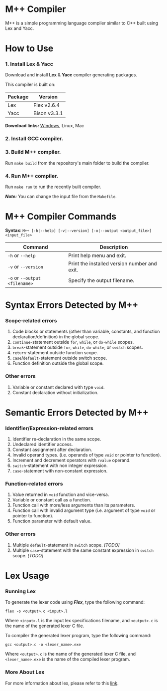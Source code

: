 # M++ Compiler
M++ is a simple programming language compiler similar to C++ built using Lex and Yacc.

# How to Use
### 1. Install Lex & Yacc  
Download and install **Lex** & **Yacc** compiler generating packages.

This compiler is built on:

| Package                 | Version        |
| ----------------------- | -------------- |
| Lex                     | Flex v2.6.4    |
| Yacc                    | Bison v3.3.1   |

**Download links:** [Windows](https://github.com/lexxmark/winflexbison/releases), Linux, Mac

### 2. Install GCC compiler.

### 3. Build M++ compiler.
Run `make build` from the repository's main folder to build the compiler.

### 4. Run M++ compiler.
Run `make run` to run the recently built compiler.  

**_Note:_** You can change the input file from the `Makefile`.

# M++ Compiler Commands
**Syntax**: `M++ [-h|--help] [-v|--version] [-o|--output <output_file>]  <input_file>`

| Command                                         | Description                                                      |
| ----------------------------------------------- | ---------------------------------------------------------------- |
| `-h` or `--help`                                | Print help menu and exit.                                        |
| `-v` or `--version`                             | Print the installed version number and exit.                     |
| `-o` or `--output` `<filename>`                 | Specify the output filename.                                     |

# Syntax Errors Detected by M++
### Scope-related errors
1. Code blocks or statements (other than variable, constants, and function declaration/definition) in the global scope.
2. `continue`-statement outside `for`, `while`, or `do-while` scopes.
3. `break`-statement outside `for`, `while`, `do-while`, or `switch` scopes.
4. `return`-statement outside function scope.
5. `case`/`default`-statement outside switch scope.
6. Function definition outside the global scope.

### Other errors
1. Variable or constant declared with type `void`.
2. Constant declaration without initialization.

# Semantic Errors Detected by M++
### Identifier/Expression-related errors
1. Identifier re-declaration in the same scope.
2. Undeclared identifier access.
3. Constant assignment after declaration.
4. Invalid operand types. (i.e. operands of type `void` or pointer to function).
5. Increment and decrement operators with `rvalue` operand.
6. `switch`-statement with non integer expression.
7. `case`-statement with non-constant expression.

### Function-related errors
1. Value returned in `void` function and vice-versa.
2. Variable or constant call as a function.
3. Function call with more/less arguments than its parameters.
4. Function call with invalid argument type (i.e. argument of type `void` or pointer to function).
5. Function parameter with default value.

### Other errors
1. Multiple `default`-statement in `switch` scope. _[TODO]_
2. Multiple `case`-statement with the same constant expression in `switch` scope. _[TODO]_

# Lex Usage

### Running Lex
To generate the lexer code using **_Flex_**, type the following command:

```Console
flex -o <output>.c <input>.l
```

Where `<input>.l` is the input lex specifications filename, and `<output>.c` is the name of the generated lexer C file.

To compiler the generated lexer program, type the following command:

```Console
gcc <output>.c -o <lexer_name>.exe
```

Where `<output>.c` is the name of the generated lexer C file, and `<lexer_name>.exe` is the name of the compiled lexer program.

### More About Lex
For more information about lex, please refer to this [link](https://github.com/OmarBazaraa/Compiler/blob/master/README_LEX.md).
